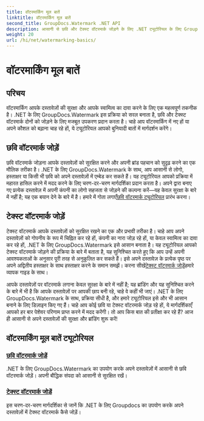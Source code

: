 ```yaml
---
title: वॉटरमार्किंग मूल बातें
linktitle: वॉटरमार्किंग मूल बातें
second_title: GroupDocs.Watermark .NET API
description: आसानी से छवि और टेक्स्ट वॉटरमार्क जोड़ने के लिए .NET ट्यूटोरियल के लिए GroupDocs.Watermark खोजें। पालन करने में आसान इन मार्गदर्शिकाओं से अपने दस्तावेज़ों को सुरक्षित रखें।
weight: 20
url: /hi/net/watermarking-basics/
---
```


# वॉटरमार्किंग मूल बातें

## परिचय
वॉटरमार्किंग आपके दस्तावेज़ों की सुरक्षा और आपके स्वामित्व का दावा करने के लिए एक महत्वपूर्ण तकनीक है। .NET के लिए GroupDocs.Watermark इस प्रक्रिया को सरल बनाता है, छवि और टेक्स्ट वॉटरमार्क दोनों को जोड़ने के लिए मजबूत उपकरण प्रदान करता है। चाहे आप वॉटरमार्किंग में नए हों या अपने कौशल को बढ़ाना चाह रहे हों, ये ट्यूटोरियल आपको बुनियादी बातों में मार्गदर्शन करेंगे।

## छवि वॉटरमार्क जोड़ें

छवि वॉटरमार्क जोड़ना आपके दस्तावेज़ों को सुरक्षित करने और अपनी ब्रांड पहचान को सुदृढ़ करने का एक मौलिक तरीका है। .NET के लिए GroupDocs.Watermark के साथ, आप आसानी से लोगो, हस्ताक्षर या किसी भी छवि को अपने दस्तावेज़ों में एम्बेड कर सकते हैं। यह ट्यूटोरियल आपको प्रक्रिया में महारत हासिल करने में मदद करने के लिए चरण-दर-चरण मार्गदर्शिका प्रदान करता है। अपने द्वारा बनाए गए प्रत्येक दस्तावेज़ में अपनी कंपनी का लोगो सहजता से जोड़ने की कल्पना करें—यह केवल सुरक्षा के बारे में नहीं है; यह एक बयान देने के बारे में है। हमारे में गोता लगाएँ[छवि वॉटरमार्क ट्यूटोरियल](./add-image-watermark/) प्रारंभ करना।

## टेक्स्ट वॉटरमार्क जोड़ें

 टेक्स्ट वॉटरमार्क आपके दस्तावेज़ों को सुरक्षित रखने का एक और प्रभावी तरीका है। चाहे आप अपने दस्तावेज़ों को गोपनीय के रूप में चिह्नित कर रहे हों, कंपनी का नारा जोड़ रहे हों, या केवल स्वामित्व का दावा कर रहे हों, .NET के लिए GroupDocs.Watermark इसे आसान बनाता है। यह ट्यूटोरियल आपको टेक्स्ट वॉटरमार्क जोड़ने की प्रक्रिया के बारे में बताता है, यह सुनिश्चित करते हुए कि आप उन्हें अपनी आवश्यकताओं के अनुसार पूरी तरह से अनुकूलित कर सकते हैं। इसे अपने दस्तावेज़ के प्रत्येक पृष्ठ पर अपने अद्वितीय हस्ताक्षर के साथ हस्ताक्षर करने के समान समझें। करना सीखें[टेक्स्ट वॉटरमार्क जोड़ें](./add-text-watermark/)हमारे व्यापक गाइड के साथ।

आपके दस्तावेज़ों पर वॉटरमार्क लगाना केवल सुरक्षा के बारे में नहीं है; यह ब्रांडिंग और यह सुनिश्चित करने के बारे में भी है कि आपके दस्तावेज़ों पर आपकी छाप बनी रहे, चाहे वे कहीं भी जाएं। .NET के लिए GroupDocs.Watermark के साथ, प्रक्रिया सीधी है, और हमारे ट्यूटोरियल इसे और भी आसान बनाने के लिए डिज़ाइन किए गए हैं। चाहे आप कोई छवि या टेक्स्ट वॉटरमार्क जोड़ रहे हों, ये मार्गदर्शिकाएँ आपको हर बार पेशेवर परिणाम प्राप्त करने में मदद करेंगी। तो आप किस बात की प्रतीक्षा कर रहे हैं? आज ही आसानी से अपने दस्तावेज़ों की सुरक्षा और ब्रांडिंग शुरू करें!

## वॉटरमार्किंग मूल बातें ट्यूटोरियल
### [छवि वॉटरमार्क जोड़ें](./add-image-watermark/)
.NET के लिए GroupDocs.Watermark का उपयोग करके अपने दस्तावेज़ों में आसानी से छवि वॉटरमार्क जोड़ें। अपनी बौद्धिक संपदा को आसानी से सुरक्षित रखें।
### [टेक्स्ट वॉटरमार्क जोड़ें](./add-text-watermark/)
इस चरण-दर-चरण मार्गदर्शिका से जानें कि .NET के लिए Groupdocs का उपयोग करके अपने दस्तावेज़ों में टेक्स्ट वॉटरमार्क कैसे जोड़ें।